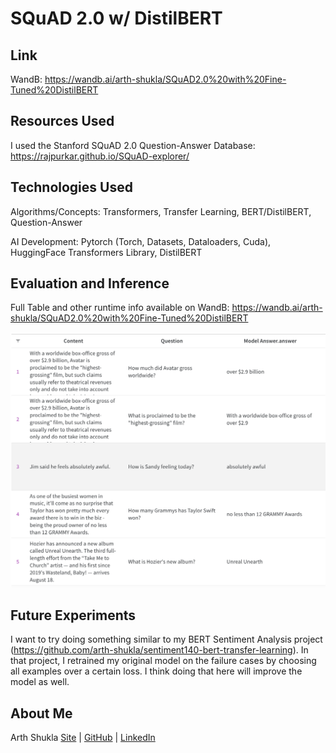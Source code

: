 # SQuAD 2.0 w/ DistilBERT

## Link

WandB: https://wandb.ai/arth-shukla/SQuAD2.0%20with%20Fine-Tuned%20DistilBERT

## Resources Used

I used the Stanford SQuAD 2.0 Question-Answer Database: https://rajpurkar.github.io/SQuAD-explorer/

## Technologies Used

Algorithms/Concepts: Transformers, Transfer Learning, BERT/DistilBERT, Question-Answer

AI Development: Pytorch (Torch, Datasets, Dataloaders, Cuda), HuggingFace Transformers Library, DistilBERT

## Evaluation and Inference

Full Table and other runtime info available on WandB: https://wandb.ai/arth-shukla/SQuAD2.0%20with%20Fine-Tuned%20DistilBERT

<div align='center'>
    <a href='https://wandb.ai/arth-shukla/SQuAD2.0%20with%20Fine-Tuned%20DistilBERT/reports/Weave-QA-Inference-23-05-28-20-17-04---Vmlldzo0NDkxMzgy'><img src='imgs/inference_table.png' /></a>
</div>

## Future Experiments

I want to try doing something similar to my BERT Sentiment Analysis project (https://github.com/arth-shukla/sentiment140-bert-transfer-learning). In that project, I retrained my original model on the failure cases by choosing all examples over a certain loss. I think doing that here will improve the model as well.

## About Me

Arth Shukla [Site](https://arth.website) | [GitHub](https://github.com/arth-shukla) | [LinkedIn](https://www.linkedin.com/in/arth-shukla/)
